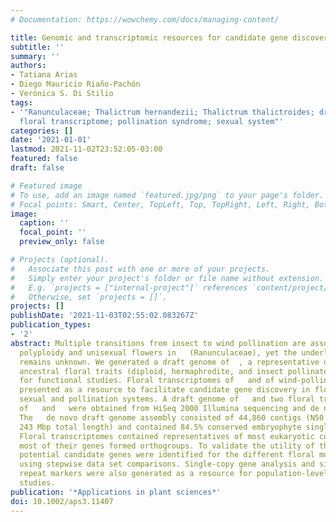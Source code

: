 ```yaml
---
# Documentation: https://wowchemy.com/docs/managing-content/

title: Genomic and transcriptomic resources for candidate gene discovery in the Ranunculids.
subtitle: ''
summary: ''
authors:
- Tatiana Arias
- Diego Mauricio Riaño-Pachón
- Verónica S. Di Stilio
tags:
- '"Ranunculaceae; Thalictrum hernandezii; Thalictrum thalictroides; draft genome;
  floral transcriptome; pollination syndrome; sexual system"'
categories: []
date: '2021-01-01'
lastmod: 2021-11-02T23:52:05-03:00
featured: false
draft: false

# Featured image
# To use, add an image named `featured.jpg/png` to your page's folder.
# Focal points: Smart, Center, TopLeft, Top, TopRight, Left, Right, BottomLeft, Bottom, BottomRight.
image:
  caption: ''
  focal_point: ''
  preview_only: false

# Projects (optional).
#   Associate this post with one or more of your projects.
#   Simply enter your project's folder or file name without extension.
#   E.g. `projects = ["internal-project"]` references `content/project/deep-learning/index.md`.
#   Otherwise, set `projects = []`.
projects: []
publishDate: '2021-11-03T02:55:02.083267Z'
publication_types:
- '2'
abstract: Multiple transitions from insect to wind pollination are associated with
  polyploidy and unisexual flowers in   (Ranunculaceae), yet the underlying genetics
  remains unknown. We generated a draft genome of  , a representative of a clade with
  ancestral floral traits (diploid, hermaphrodite, and insect pollinated) and a model
  for functional studies. Floral transcriptomes of   and of wind-pollinated, andromonoecious   are
  presented as a resource to facilitate candidate gene discovery in flowers with different
  sexual and pollination systems. A draft genome of   and two floral transcriptomes
  of   and   were obtained from HiSeq 2000 Illumina sequencing and de novo assembly.
  The   de novo draft genome assembly consisted of 44,860 contigs (N50 = 12,761 bp,
  243 Mbp total length) and contained 84.5% conserved embryophyte single-copy genes.
  Floral transcriptomes contained representatives of most eukaryotic core genes, and
  most of their genes formed orthogroups. To validate the utility of these resources,
  potential candidate genes were identified for the different floral morphologies
  using stepwise data set comparisons. Single-copy gene analysis and simple sequence
  repeat markers were also generated as a resource for population-level and phylogenetic
  studies.
publication: '*Applications in plant sciences*'
doi: 10.1002/aps3.11407
---
```

